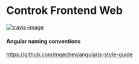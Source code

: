 # Controk Frontend Web

[![travis-image]][travis]

#### Angular naming conventions
 https://github.com/mgechev/angularjs-style-guide

[travis-image]: https://travis-ci.org/jourdanrodrigues/controk-frontend-web.svg?branch=master
[travis]: https://travis-ci.org/jourdanrodrigues/controk-frontend-web?branch=master